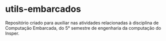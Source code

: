 # utils-embarcados
Repositório criado para auxiliar nas atividades relacionadas à disciplina de Computação Embarcada, do 5° semestre de engenharia da computação do Insper.
